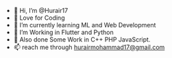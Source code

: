 - 👋 Hi, I’m @Hurair17
- 👀 Love for Coding
- 🌱 I’m currently learning ML and Web Development
- 💞️ I’m Working in Flutter and Python
- 💞️ Also done Some Work in C++ PHP JavaScript.
- 📫 reach me through hurairmohammad17@gmail.com

<!---
Hurair17/Hurair17 is a ✨ special ✨ repository because its `README.md` (this file) appears on your GitHub profile.
You can click the Preview link to take a look at your changes.
--->
